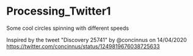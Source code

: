 # Processing_Twitter1
Some cool circles spinning with different speeds

Inspired by the tweet "Discovery 25741" by @concinnus on 14/04/2020
https://twitter.com/concinnus/status/1249819676038725633
